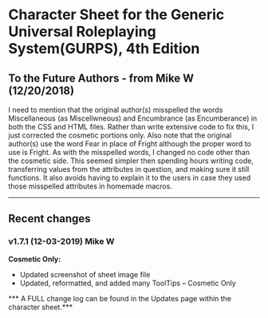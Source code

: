 # Character Sheet for the Generic Universal Roleplaying System(GURPS), 4th Edition

## To the Future Authors - from Mike W (12/20/2018)
I need to mention that the original author(s) misspelled the words Miscellaneous (as Miscellwneous) and Encumbrance (as Encumberance) in both the CSS and HTML files. Rather than write extensive code to fix this, I just corrected the cosmetic portions only. Also note that the original author(s) use the word Fear in place of Fright although the proper word to use is Fright. As with the misspelled words, I changed no code other than the cosmetic side. This seemed simpler then spending hours writing code, transferring values from the attributes in question, and making sure it still functions. It also avoids having to explain it to the users in case they used those misspelled attributes in homemade macros.

-------------------------------------------------------------------------------------------------------
## Recent changes

### v1.7.1 (12-03-2019) Mike W

**Cosmetic Only:**

* Updated screenshot of sheet image file
* Updated, reformatted, and added many ToolTips – Cosmetic Only

*** A FULL change log can be found in the Updates page within the character sheet.***